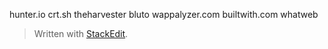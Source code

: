 
hunter.io
crt.sh
theharvester
bluto
wappalyzer.com
builtwith.com
whatweb

> Written with [StackEdit](https://stackedit.io/).
<!--stackedit_data:
eyJoaXN0b3J5IjpbMTU5MzMxMjE3MCwtODA5NTU3NzM4LDY0Mj
IwMTgwMywyODc2NjYzOThdfQ==
-->